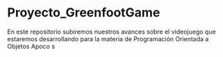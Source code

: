 # Proyecto_GreenfootGame
En este repositorio subiremos nuestros avances sobre el videojuego que estaremos desarrollando para la materia de Programación Orientada a Objetos
Apoco s
